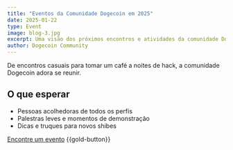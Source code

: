 ```yaml
---
title: "Eventos da Comunidade Dogecoin em 2025"
date: 2025-01-22
type: Event
image: blog-3.jpg
excerpt: Uma visão dos próximos encontros e atividades da comunidade Dogecoin ao redor do mundo.
author: Dogecoin Community
---
```


De encontros casuais para tomar um café a noites de hack, a comunidade Dogecoin adora se reunir.

## O que esperar

- Pessoas acolhedoras de todos os perfis
- Palestras leves e momentos de demonstração
- Dicas e truques para novos shibes

[Encontre um evento](https://community.dogecoin.com) {{gold-button}}


